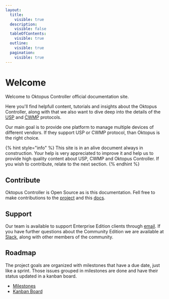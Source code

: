 ```yaml
---
layout:
  title:
    visible: true
  description:
    visible: false
  tableOfContents:
    visible: true
  outline:
    visible: true
  pagination:
    visible: true
---
```


# Welcome

Welcome to Oktopus Controller official documentation site.

Here you'll find helpfull content, tutorials and insights about the Oktopus Controller, along with that we also want to dive deep into the details of the [USP](broken-reference) and [CWMP](broken-reference) protocols.

Our main goal is to provide one platform to manage multiple devices of different vendors. If they support USP or CWMP protocol, than Oktopus is the right choice.

{% hint style="info" %}
This site is in an alive document always in construction. Your help is very appreciated to improve it and help us to provide high quality content about USP, CWMP and Oktopus Controller. If you wish to contribute, relate to the next section. &#x20;
{% endhint %}

## Contribute

Oktopus Controller is Open Source as is this documentation. Fell free to make contributions to the [project](https://github.com/OktopUSP/oktopus) and this [docs](https://github.com/OktopUSP/docs).&#x20;

## Support

Our team is available to support Enterprise Edition clients through [email](mailto:support@oktopus.app.br). If you have further questions about the Community Edition we are available at [Slack](https://join.slack.com/t/oktopustr-369/shared\_invite/zt-1znmrbr52-3AXgOlSeQTPQW8\_Qhn3C4g), along with other members of the community.&#x20;

## Roadmap

The project goals are organized with milestones that have a due date, just like a sprint. Those issues grouped in milestones are done and have their status updated in a kanban board.

* [Milestones](https://github.com/OktopUSP/oktopus/milestones)
* [Kanban Board](https://github.com/orgs/OktopUSP/projects/1/views/2)
